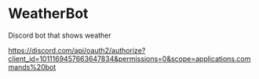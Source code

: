 # WeatherBot
Discord bot that shows weather

https://discord.com/api/oauth2/authorize?client_id=1011169457663647834&permissions=0&scope=applications.commands%20bot
